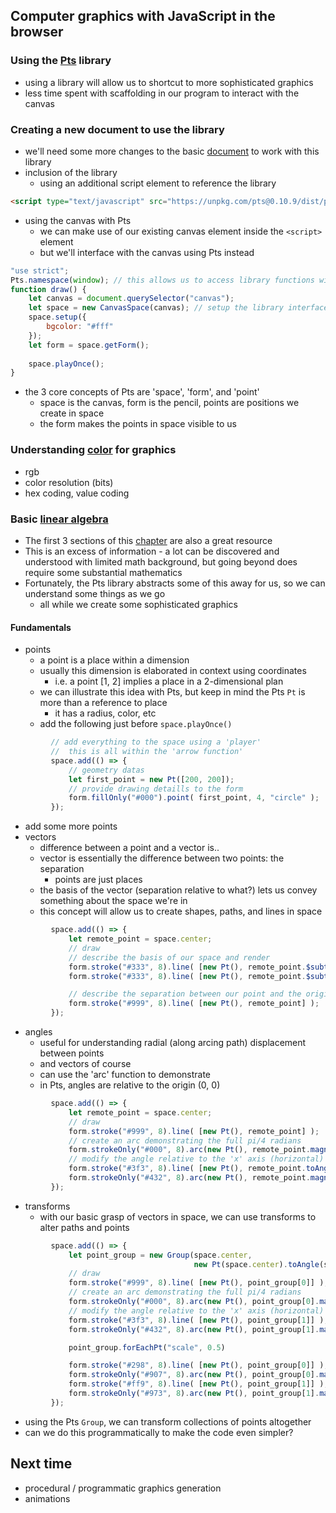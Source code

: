 ## Computer graphics with JavaScript in the browser

### Using the [Pts](https://ptsjs.org/) library
- using a library will allow us to shortcut to more sophisticated graphics
- less time spent with scaffolding in our program to interact with the canvas

### Creating a new document to use the library
- we'll need some more changes to the basic [document](../2022_05_05/canvas.html) to work with this library
- inclusion of the library
  - using an additional script element to reference the library
```html
<script type="text/javascript" src="https://unpkg.com/pts@0.10.9/dist/pts.js"></script>
```
- using the canvas with Pts
  - we can make use of our existing canvas element inside the `<script>` element
  - but we'll interface with the canvas using Pts instead
```js
"use strict";
Pts.namespace(window); // this allows us to access library functions without a prefix
function draw() {
    let canvas = document.querySelector("canvas");
    let space = new CanvasSpace(canvas); // setup the library interface to the canvas element
    space.setup({
        bgcolor: "#fff"
    });
    let form = space.getForm();
    
    space.playOnce();
}
```
- the 3 core concepts of Pts are 'space', 'form', and 'point'
  - space is the canvas, form is the pencil, points are positions we create in space
  - the form makes the points in space visible to us

### Understanding [color](https://en.wikipedia.org/wiki/RGB_color_model) for graphics
  - rgb
  - color resolution (bits)
  - hex coding, value coding

### Basic [linear algebra](https://www2.seas.gwu.edu/~simhaweb/misc/linearalgebra/)
- The first 3 sections of this [chapter](https://math.hws.edu/graphicsbook/c2/index.html) are also a great resource
- This is an excess of information - a lot can be discovered and understood with limited math background, but going beyond does require some substantial mathematics
- Fortunately, the Pts library abstracts some of this away for us, so we can understand some things as we go
  - all while we create some sophisticated graphics

#### Fundamentals
- points
  - a point is a place within a dimension
  - usually this dimension is elaborated in context using coordinates 
    - i.e. a point [1, 2] implies a place in a 2-dimensional plan
  - we can illustrate this idea with Pts, but keep in mind the Pts `Pt` is more than a reference to place
    - it has a radius, color, etc
  - add the following just before `space.playOnce()`
```js
         // add everything to the space using a 'player'
         //  this is all within the 'arrow function'
         space.add(() => {
             // geometry datas
             let first_point = new Pt([200, 200]);
             // provide drawing detaills to the form
             form.fillOnly("#000").point( first_point, 4, "circle" ); 
         });
```
  - add some more points
- vectors 
  - difference between a point and a vector is..
  - vector is essentially the difference between two points: the separation
    - points are just places
  - the basis of the vector (separation relative to what?) lets us convey something about the space we're in
  - this concept will allow us to create shapes, paths, and lines in space
```js
         space.add(() => {
             let remote_point = space.center;
             // draw
             // describe the basis of our space and render
             form.stroke("#333", 8).line( [new Pt(), remote_point.$subtract(0, remote_point.y)] );
             form.stroke("#333", 8).line( [new Pt(), remote_point.$subtract(remote_point.x, 0)] );

             // describe the separation between our point and the origin
             form.stroke("#999", 8).line( [new Pt(), remote_point] );
         });
```
- angles
  - useful for understanding radial (along arcing path) displacement between points
  - and vectors of course
  - can use the 'arc' function to demonstrate
  - in Pts, angles are relative to the origin (0, 0)
```js
         space.add(() => {
             let remote_point = space.center;
             // draw
             form.stroke("#999", 8).line( [new Pt(), remote_point] );
             // create an arc demonstrating the full pi/4 radians
             form.strokeOnly("#000", 8).arc(new Pt(), remote_point.magnitude(), 0, remote_point.angle())
             // modify the angle relative to the 'x' axis (horizontal)
             form.stroke("#3f3", 8).line( [new Pt(), remote_point.toAngle(remote_point.angle() / 2)] );
             form.strokeOnly("#432", 8).arc(new Pt(), remote_point.magnitude(), 0, remote_point.angle())
         });
```
- transforms
  - with our basic grasp of vectors in space, we can use transforms to alter paths and points
```js
         space.add(() => {
             let point_group = new Group(space.center,
                                         new Pt(space.center).toAngle(space.center.angle() / 2));
             // draw
             form.stroke("#999", 8).line( [new Pt(), point_group[0]] );
             // create an arc demonstrating the full pi/4 radians
             form.strokeOnly("#000", 8).arc(new Pt(), point_group[0].magnitude(), 0, point_group[0].angle())
             // modify the angle relative to the 'x' axis (horizontal)
             form.stroke("#3f3", 8).line( [new Pt(), point_group[1]] );
             form.strokeOnly("#432", 8).arc(new Pt(), point_group[1].magnitude(), 0, point_group[1].angle())

             point_group.forEachPt("scale", 0.5)

             form.stroke("#298", 8).line( [new Pt(), point_group[0]] );
             form.strokeOnly("#907", 8).arc(new Pt(), point_group[0].magnitude(), 0, point_group[0].angle())
             form.stroke("#ff9", 8).line( [new Pt(), point_group[1]] );
             form.strokeOnly("#973", 8).arc(new Pt(), point_group[1].magnitude(), 0, point_group[1].angle())
         });

```
  - using the Pts `Group`, we can transform collections of points altogether
  - can we do this programmatically to make the code even simpler?

## Next time
- procedural / programmatic graphics generation
- animations
